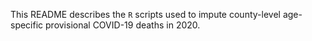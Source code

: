 This README describes the `R` scripts used to impute county-level age-specific provisional COVID-19 deaths in 2020. 



